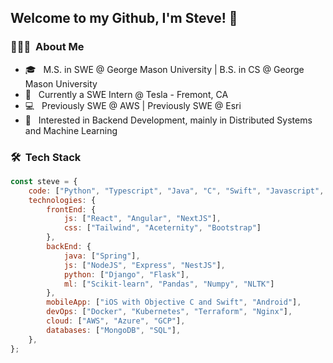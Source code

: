 <h2> Welcome to my Github, I'm Steve! 👋 </h2>

<h3> 👨🏻‍💻 &nbsp;About Me </h3>

- 🎓 &nbsp; M.S. in SWE @ George Mason University | B.S. in CS @ George Mason University
- 💼 &nbsp; Currently a SWE Intern @ Tesla - Fremont, CA
- 💻 &nbsp; Previously SWE @ AWS | Previously SWE @ Esri
- 🌱 &nbsp; Interested in Backend Development, mainly in Distributed Systems and Machine Learning

<h3> 🛠 &nbsp;Tech Stack</h3>

```javascript
const steve = {
    code: ["Python", "Typescript", "Java", "C", "Swift", "Javascript", "GraphQL"],
    technologies: {
        frontEnd: {
            js: ["React", "Angular", "NextJS"],
            css: ["Tailwind", "Aceternity", "Bootstrap"]
        },
        backEnd: {
            java: ["Spring"],
            js: ["NodeJS", "Express", "NestJS"],
            python: ["Django", "Flask"],
            ml: ["Scikit-learn", "Pandas", "Numpy", "NLTK"]
        },
        mobileApp: ["iOS with Objective C and Swift", "Android"],
        devOps: ["Docker", "Kubernetes", "Terraform", "Nginx"],
        cloud: ["AWS", "Azure", "GCP"],
        databases: ["MongoDB", "SQL"],
    },
};
```
